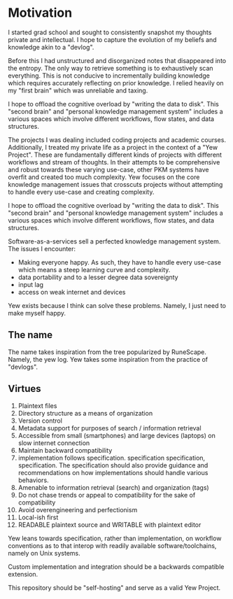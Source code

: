 # Motivation

I started grad school and sought to consistently snapshot my thoughts
private and intellectual. I hope to capture the evolution
of my beliefs and knowledge akin to a "devlog".

Before this I had unstructured and disorganized notes that disappeared into
the entropy. The only way to retrieve something is to exhaustively
scan everything. This is not conducive to incrementally building knowledge
which requires accurately reflecting on prior knowledge. I relied heavily
on my "first brain" which was unreliable and taxing.

I hope to offload the cognitive overload by "writing the data to disk".
This "second brain" and "personal knowledge management system" includes
a various spaces which involve different workflows, flow states, and
data structures.

The projects I was dealing included coding projects
and academic courses. Additionally, I treated my private life as a project
in the context of a "Yew Project". These are fundamentally different kinds of projects
with different workflows and stream of thoughts. In their attempts 
to be comprehensive and robust towards these varying use-case, other PKM systems 
have overfit and created too much complexity. Yew focuses on the core knowledge
management issues that crosscuts projects without attempting to handle every use-case and
creating complexity.

I hope to offload the cognitive overload by "writing the data to disk".
This "second brain" and "personal knowledge management system" includes
a various spaces which involve different workflows, flow states, and
data structures.

Software-as-a-services sell a perfected knowledge
management system. The issues I encounter:

- Making everyone happy. As such, they have to handle every use-case
  which means a steep learning curve and complexity.
- data portability and to a lesser degree data sovereignty
- input lag
- access on weak internet and devices

Yew exists because I think can solve these problems. Namely,
I just need to make myself happy.

## The name 

The name takes inspiration from the tree popularized by RuneScape.
Namely, the yew log. Yew takes some inspiration from
the practice of "devlogs".

## Virtues

1. Plaintext files
2. Directory structure as a means of organization
3. Version control
4. Metadata support for purposes of search / information retrieval
5. Accessible from small (smartphones) and large devices (laptops) on slow internet connection
6. Maintain backward compatibility
7. implementation follows specification. specification specification, specification.
   The specification should also provide guidance and recommendations on how implementations
   should handle various behaviors.
8. Amenable to information retrieval (search) and organization (tags)
9. Do not chase trends or appeal to compatibility for the sake of compatibility
10. Avoid overengineering and perfectionism
11. Local-ish first
12. READABLE plaintext source and WRITABLE with plaintext editor

Yew leans towards specification, rather than implementation, on workflow conventions as to
that interop with readily available software/toolchains, namely on Unix systems.

Custom implementation and integration should be a backwards compatible extension.

This repository should be "self-hosting" and serve as a valid Yew Project. 